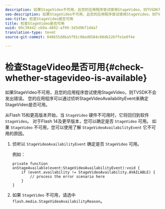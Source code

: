 ```yaml
---
description: 如果StageVideo不可用，且您的应用程序尝试使用StageVideo，则TVSDK不会发出错误。 您的应用程序可以通过侦听StageVideoAvailabilityEvent来确定StageVideo是否可用。
seo-description: 如果StageVideo不可用，且您的应用程序尝试使用StageVideo，则TVSDK不会发出错误。 您的应用程序可以通过侦听StageVideoAvailabilityEvent来确定StageVideo是否可用。
seo-title: 检查StageVideo是否可用
title: 检查StageVideo是否可用
uuid: 09c39442-cb9a-4892-af99-3d3d9bf1d4a7
translation-type: tm+mt
source-git-commit: 040655d8ba5f91c98ed0584c08db226ffe1e0f4e

---
```



# 检查StageVideo是否可用{#check-whether-stagevideo-is-available}

如果StageVideo不可用，且您的应用程序尝试使用StageVideo，则TVSDK不会发出错误。 您的应用程序可以通过侦听StageVideoAvailabilityEvent来确定StageVideo是否可用。

从Flash 15和更高版本开始，当 `StageVideo` 硬件不可用时，它将回归到软件 `StageVideo`。 对于Flash 14及更早版本，您可以确定是否 `StageVideo` 可用。 如果 `StageVideo` 不可用，您可以使用了解 `StageVideoAvailabilityEvent` 它不可用的原因。

1. 侦听以 `StageVideoAvailabilityEvent` 确定是否 `StageVideo` 可用。

   例如：

   ```
   private function onStageAvailable(event:StageVideoAvailabilityEvent):void {
       if (event.availability != StageVideoAvailability.AVAILABLE) {
           // process the error scenario here
       }
   }
   ```

1. 如果 `StageVideo` 不可用，请选中 `flash.media.StageVideoAvailabilityReason`。
